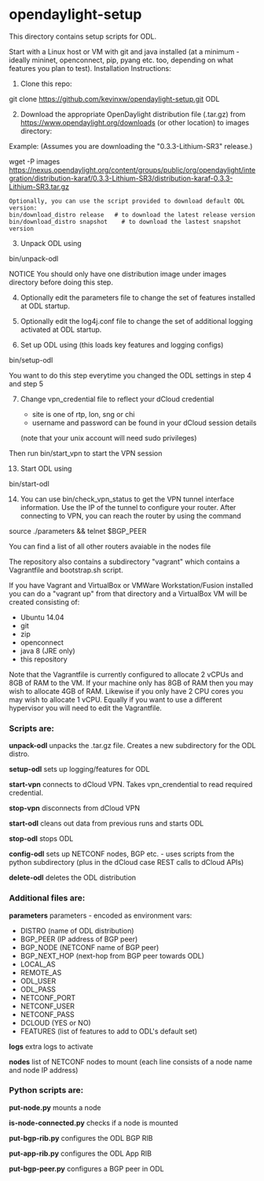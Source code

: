 # opendaylight-setup
This directory contains setup scripts for ODL.

Start with a Linux host or VM with git and java installed (at a minimum - ideally mininet, openconnect, pip, pyang etc. too, depending on what features you plan to test).
Installation Instructions:

1.  Clone this repo:

  git clone https://github.com/kevinxw/opendaylight-setup.git ODL

2.  Download the appropriate OpenDaylight distribution file (.tar.gz) from https://www.opendaylight.org/downloads (or other location) to images directory:

  Example: (Assumes you are downloading the "0.3.3-Lithium-SR3" release.)

  wget -P images https://nexus.opendaylight.org/content/groups/public/org/opendaylight/integration/distribution-karaf/0.3.3-Lithium-SR3/distribution-karaf-0.3.3-Lithium-SR3.tar.gz

    Optionally, you can use the script provided to download default ODL version:
    bin/download_distro release   # to download the latest release version
    bin/download_distro snapshot    # to download the lastest snapshot version

3.  Unpack ODL using

  bin/unpack-odl

  NOTICE You should only have one distribution image under images directory before doing this step.

4.  Optionally edit the parameters file to change the set of features installed at ODL startup.

5.  Optionally edit the log4j.conf file to change the set of additional logging activated at ODL startup.
 
6.  Set up ODL using (this loads key features and logging configs)

  bin/setup-odl

  You want to do this step everytime you changed the ODL settings in step 4 and step 5
   
7. Change vpn\_credential file to reflect your dCloud credential
	
	* site is one of rtp, lon, sng or chi
	* username and password can be found in your dCloud session details

	(note that your unix account will need sudo privileges)

  Then run bin/start\_vpn to start the VPN session

13. Start ODL using

  bin/start-odl

14.  You can use bin/check\_vpn\_status to get the VPN tunnel interface information. Use the IP of the tunnel to configure your router.
  After connecting to VPN, you can reach the router by using the command

  source ./parameters && telnet $BGP\_PEER

  You can find a list of all other routers avaiable in the nodes file

 
The repository also contains a subdirectory "vagrant" which contains a Vagrantfile and bootstrap.sh script.

If you have Vagrant and VirtualBox or VMWare Workstation/Fusion installed you can do a "vagrant up" from that directory and a VirtualBox VM will be created consisting of:

* Ubuntu 14.04
* git
* zip
* openconnect
* java 8 (JRE only)
* this repository

Note that the Vagrantfile is currently configured to allocate 2 vCPUs and 8GB of RAM to the VM.   If your machine only has 8GB of RAM then you may wish to allocate 4GB of RAM.  Likewise if you only have 2 CPU cores you may wish to allocate 1 vCPU.   Equally if you want to use a different hypervisor you will need to edit the Vagrantfile.

### Scripts are:

**unpack-odl** unpacks the .tar.gz file.  Creates a new subdirectory for the ODL distro.

**setup-odl** sets up logging/features for ODL

**start-vpn** connects to dCloud VPN.  Takes vpn\_crendential to read required credential.  

**stop-vpn** disconnects from dCloud VPN

**start-odl** cleans out data from previous runs and starts ODL

**stop-odl** stops ODL

**config-odl** sets up NETCONF nodes, BGP etc. - uses scripts from the python subdirectory (plus in the dCloud case REST calls to dCloud APIs)

**delete-odl** deletes the ODL distribution

### Additional files are:

**parameters** parameters - encoded as environment vars:

* DISTRO (name of ODL distribution)
* BGP_PEER (IP address of BGP peer)
* BGP_NODE (NETCONF name of BGP peer)
* BGP\_NEXT_HOP (next-hop from BGP peer towards ODL)
* LOCAL_AS
* REMOTE_AS
* ODL_USER
* ODL_PASS
* NETCONF_PORT
* NETCONF_USER
* NETCONF_PASS
* DCLOUD (YES or NO)
* FEATURES (list of features to add to ODL's default set)

**logs** extra logs to activate

**nodes** list of NETCONF nodes to mount (each line consists of a node name and node IP address)

### Python scripts are:

**put-node.py** mounts a node

**is-node-connected.py** checks if a node is mounted

**put-bgp-rib.py** configures the ODL BGP RIB

**put-app-rib.py** configures the ODL App RIB

**put-bgp-peer.py** configures a BGP peer in ODL
